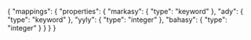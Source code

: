 {
"mappings": {
"properties": {
"markasy": {
"type": "keyword"
},
"ady": {
"type": "keyword"
},
"yyly": {
"type": "integer"
},
"bahasy": {
"type": "integer"
}
}
}
}
